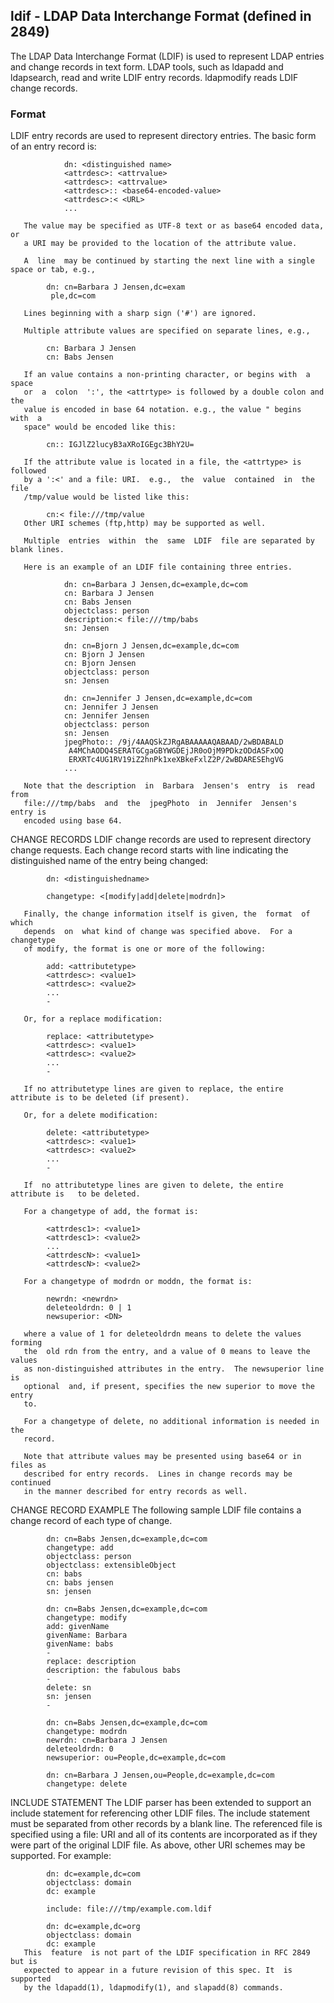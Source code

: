 ## ldif - LDAP Data Interchange Format (defined in 2849)
The  LDAP  Data  Interchange  Format  (LDIF)  is used to represent LDAP  entries and change records in text form. 
LDAP tools, such as ldapadd and  ldapsearch, read  and write LDIF entry records. ldapmodify reads LDIF change records.

### Format
LDIF  entry records are used to represent directory entries.  The basic form of an entry record is:
```
            dn: <distinguished name>
            <attrdesc>: <attrvalue>
            <attrdesc>: <attrvalue>
            <attrdesc>:: <base64-encoded-value>
            <attrdesc>:< <URL>
            ...
```
       The value may be specified as UTF-8 text or as base64 encoded data,  or
       a URI may be provided to the location of the attribute value.

       A  line  may be continued by starting the next line with a single space or tab, e.g.,

            dn: cn=Barbara J Jensen,dc=exam
             ple,dc=com

       Lines beginning with a sharp sign ('#') are ignored.

       Multiple attribute values are specified on separate lines, e.g.,

            cn: Barbara J Jensen
            cn: Babs Jensen

       If an value contains a non-printing character, or begins with  a  space
       or  a  colon  ':', the <attrtype> is followed by a double colon and the
       value is encoded in base 64 notation. e.g., the value " begins  with  a
       space" would be encoded like this:

            cn:: IGJlZ2lucyB3aXRoIGEgc3BhY2U=

       If the attribute value is located in a file, the <attrtype> is followed
       by a ':<' and a file: URI.  e.g.,  the  value  contained  in  the  file
       /tmp/value would be listed like this:

            cn:< file:///tmp/value
       Other URI schemes (ftp,http) may be supported as well.

       Multiple  entries  within  the  same  LDIF  file are separated by blank lines.

       Here is an example of an LDIF file containing three entries.
```
            dn: cn=Barbara J Jensen,dc=example,dc=com
            cn: Barbara J Jensen
            cn: Babs Jensen
            objectclass: person
            description:< file:///tmp/babs
            sn: Jensen

            dn: cn=Bjorn J Jensen,dc=example,dc=com
            cn: Bjorn J Jensen
            cn: Bjorn Jensen
            objectclass: person
            sn: Jensen

            dn: cn=Jennifer J Jensen,dc=example,dc=com
            cn: Jennifer J Jensen
            cn: Jennifer Jensen
            objectclass: person
            sn: Jensen
            jpegPhoto:: /9j/4AAQSkZJRgABAAAAAQABAAD/2wBDABALD
             A4MChAODQ4SERATGCgaGBYWGDEjJR0oOjM9PDkzODdASFxOQ
             ERXRTc4UG1RV19iZ2hnPk1xeXBkeFxlZ2P/2wBDARESEhgVG
            ...
```
       Note that the description  in  Barbara  Jensen's  entry  is  read  from
       file:///tmp/babs  and  the  jpegPhoto  in  Jennifer  Jensen's  entry is
       encoded using base 64.

CHANGE RECORDS
       LDIF change records are used to represent  directory  change  requests.
       Each  change  record starts with line indicating the distinguished name
       of the entry being changed:

            dn: <distinguishedname>

            changetype: <[modify|add|delete|modrdn]>

       Finally, the change information itself is given, the  format  of  which
       depends  on  what kind of change was specified above.  For a changetype
       of modify, the format is one or more of the following:

            add: <attributetype>
            <attrdesc>: <value1>
            <attrdesc>: <value2>
            ...
            -

       Or, for a replace modification:

            replace: <attributetype>
            <attrdesc>: <value1>
            <attrdesc>: <value2>
            ...
            -

       If no attributetype lines are given to replace, the entire attribute is to be deleted (if present).

       Or, for a delete modification:

            delete: <attributetype>
            <attrdesc>: <value1>
            <attrdesc>: <value2>
            ...
            -

       If  no attributetype lines are given to delete, the entire attribute is   to be deleted.

       For a changetype of add, the format is:

            <attrdesc1>: <value1>
            <attrdesc1>: <value2>
            ...
            <attrdescN>: <value1>
            <attrdescN>: <value2>

       For a changetype of modrdn or moddn, the format is:

            newrdn: <newrdn>
            deleteoldrdn: 0 | 1
            newsuperior: <DN>

       where a value of 1 for deleteoldrdn means to delete the values  forming
       the  old rdn from the entry, and a value of 0 means to leave the values
       as non-distinguished attributes in the entry.  The newsuperior line  is
       optional  and, if present, specifies the new superior to move the entry
       to.

       For a changetype of delete, no additional information is needed in  the
       record.

       Note that attribute values may be presented using base64 or in files as
       described for entry records.  Lines in change records may be  continued
       in the manner described for entry records as well.

CHANGE RECORD EXAMPLE
       The following sample LDIF file contains a change record of each type of change.

            dn: cn=Babs Jensen,dc=example,dc=com
            changetype: add
            objectclass: person
            objectclass: extensibleObject
            cn: babs
            cn: babs jensen
            sn: jensen

            dn: cn=Babs Jensen,dc=example,dc=com
            changetype: modify
            add: givenName
            givenName: Barbara
            givenName: babs
            -
            replace: description
            description: the fabulous babs
            -
            delete: sn
            sn: jensen
            -

            dn: cn=Babs Jensen,dc=example,dc=com
            changetype: modrdn
            newrdn: cn=Barbara J Jensen
            deleteoldrdn: 0
            newsuperior: ou=People,dc=example,dc=com

            dn: cn=Barbara J Jensen,ou=People,dc=example,dc=com
            changetype: delete

INCLUDE STATEMENT
       The LDIF parser has been extended to support an include  statement  for
       referencing  other LDIF files.  The include statement must be separated
       from other records by a blank line.  The referenced file  is  specified
       using  a  file: URI and all of its contents are incorporated as if they
       were part of the original LDIF file. As above, other URI schemes may be
       supported. For example:

            dn: dc=example,dc=com
            objectclass: domain
            dc: example

            include: file:///tmp/example.com.ldif

            dn: dc=example,dc=org
            objectclass: domain
            dc: example
       This  feature  is not part of the LDIF specification in RFC 2849 but is
       expected to appear in a future revision of this spec. It  is  supported
       by the ldapadd(1), ldapmodify(1), and slapadd(8) commands.
